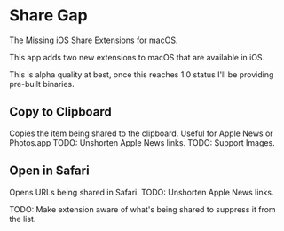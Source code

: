 # Share Gap

The Missing iOS Share Extensions for macOS.

This app adds two new extensions to macOS that are available in iOS.

This is alpha quality at best, once this reaches 1.0 status I'll be providing pre-built binaries.

## Copy to Clipboard
  Copies the item being shared to the clipboard. Useful for Apple News or Photos.app
    TODO: Unshorten Apple News links.
    TODO: Support Images.

## Open in Safari
  Opens URLs being shared in Safari. 
    TODO: Unshorten Apple News links.

TODO: Make extension aware of what's being shared to suppress it from the list.

